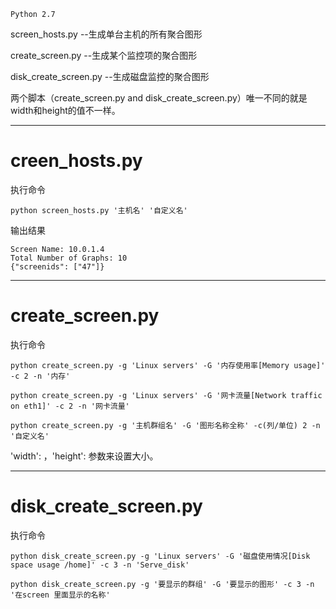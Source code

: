 
`Python 2.7`

screen_hosts.py --生成单台主机的所有聚合图形

create_screen.py --生成某个监控项的聚合图形

disk_create_screen.py --生成磁盘监控的聚合图形

两个脚本（create_screen.py and disk_create_screen.py）唯一不同的就是width和height的值不一样。

---
# creen_hosts.py

执行命令

`python screen_hosts.py '主机名' '自定义名'`

输出结果

```
Screen Name: 10.0.1.4
Total Number of Graphs: 10
{"screenids": ["47"]}
```

---
# create_screen.py

执行命令

`python create_screen.py -g 'Linux servers' -G '内存使用率[Memory usage]' -c 2 -n '内存'`

`python create_screen.py -g 'Linux servers' -G '网卡流量[Network traffic on eth1]' -c 2 -n '网卡流量'`

`python create_screen.py -g '主机群组名' -G '图形名称全称' -c(列/单位) 2 -n '自定义名'`

'width': ，'height': 参数来设置大小。

---
# disk_create_screen.py

执行命令

`python disk_create_screen.py -g 'Linux servers' -G '磁盘使用情况[Disk space usage /home]' -c 3 -n 'Serve_disk'`

`python disk_create_screen.py -g '要显示的群组' -G '要显示的图形' -c 3 -n '在screen 里面显示的名称'`

